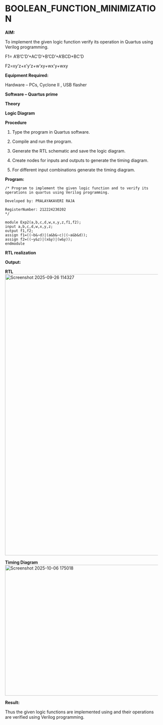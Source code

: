 # BOOLEAN_FUNCTION_MINIMIZATION

**AIM:**

To implement the given logic function verify its operation in Quartus using Verilog programming.

F1= A’B’C’D’+AC’D’+B’CD’+A’BCD+BC’D 

F2=xy’z+x’y’z+w’xy+wx’y+wxy

**Equipment Required:**

Hardware – PCs, Cyclone II , USB flasher

**Software – Quartus prime**

**Theory**

**Logic Diagram**

**Procedure**

1.	Type the program in Quartus software.

2.	Compile and run the program.

3.	Generate the RTL schematic and save the logic diagram.

4.	Create nodes for inputs and outputs to generate the timing diagram.

5.	For different input combinations generate the timing diagram.


**Program:**
```
/* Program to implement the given logic function and to verify its operations in quartus using Verilog programming. 

Developed by: PRALAYAKAVERI RAJA

RegisterNumber: 212224230202
*/
```
```
module Exp2(a,b,c,d,w,x,y,z,f1,f2);
input a,b,c,d,w,x,y,z;
output f1,f2;
assign f1=((~b&~d)|(a&b&~c)|(~a&b&d));
assign f2=((~y&z)|(x&y)|(w&y));
endmodule

```

**RTL realization**

**Output:**   

**RTL**
<img width="1424" height="923" alt="Screenshot 2025-09-26 114327" src="https://github.com/user-attachments/assets/a66900a1-1784-4aa8-9f19-33d3be3aa575" />

**Timing Diagram**
<img width="1466" height="429" alt="Screenshot 2025-10-06 175018" src="https://github.com/user-attachments/assets/070bf0c9-516a-4724-936c-8dc1e22ac06c" />


**Result:**

Thus the given logic functions are implemented using and their operations are verified using Verilog programming.

